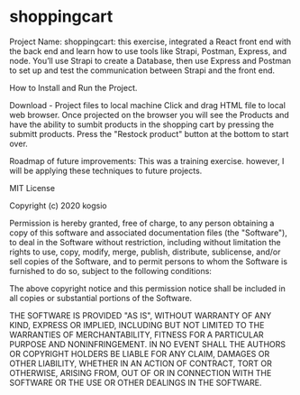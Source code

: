 # shoppingcart
Project Name: shoppingcart: this exercise, integrated a React front end with the back end and learn how to use tools like Strapi, Postman, Express, and node. You’ll use Strapi to create a Database, then use Express and Postman to set up and test the communication between Strapi and the front end.

How to Install and Run the Project.

Download - Project files to local machine Click and drag HTML file to local web browser. Once projected on the browser you will see the Products and have the ability to sumbit products in the shopping cart by pressing the submitt products. Press the "Restock product" button at the bottom to start over. 

Roadmap of future improvements: This was a training exercise. however, I will be applying these techniques to future projects.



MIT License

Copyright (c) 2020 kogsio

Permission is hereby granted, free of charge, to any person obtaining a copy of this software and associated documentation files (the "Software"), to deal in the Software without restriction, including without limitation the rights to use, copy, modify, merge, publish, distribute, sublicense, and/or sell copies of the Software, and to permit persons to whom the Software is furnished to do so, subject to the following conditions:

The above copyright notice and this permission notice shall be included in all copies or substantial portions of the Software.

THE SOFTWARE IS PROVIDED "AS IS", WITHOUT WARRANTY OF ANY KIND, EXPRESS OR IMPLIED, INCLUDING BUT NOT LIMITED TO THE WARRANTIES OF MERCHANTABILITY, FITNESS FOR A PARTICULAR PURPOSE AND NONINFRINGEMENT. IN NO EVENT SHALL THE AUTHORS OR COPYRIGHT HOLDERS BE LIABLE FOR ANY CLAIM, DAMAGES OR OTHER LIABILITY, WHETHER IN AN ACTION OF CONTRACT, TORT OR OTHERWISE, ARISING FROM, OUT OF OR IN CONNECTION WITH THE SOFTWARE OR THE USE OR OTHER DEALINGS IN THE SOFTWARE.
